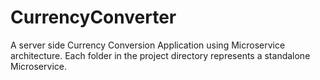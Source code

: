 # CurrencyConverter
A server side Currency Conversion Application using Microservice architecture. 
Each folder in the project directory represents a standalone Microservice.
